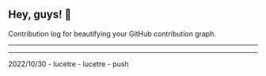 ## Hey, guys! 👋

Contribution log for beautifying your GitHub contribution graph.

---



---

2022/10/30 - lucetre - lucetre - push